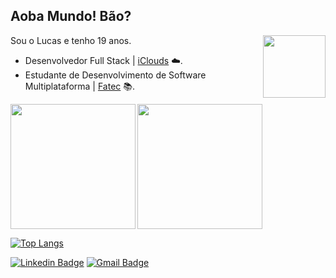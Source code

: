 ## Aoba Mundo! Bão?

  <img align="right" height="100" src="https://media.giphy.com/media/vvcvtGPa4hSiN4TgeY/giphy.gif"/>

  Sou o Lucas e tenho 19 anos.
  
  - Desenvolvedor Full Stack | [iClouds](https://github.com/iClouds-Sistemas-Web) ☁️.
  - Estudante de Desenvolvimento de Software Multiplataforma | [Fatec](https://fatecsjc-prd.azurewebsites.net/) 📚.
  
  <img height="200" align="left" src="https://media4.giphy.com/media/TcdpZwYDPlWXC/giphy.gif"/>
  <img height="200" src="https://64.media.tumblr.com/fc7eb06f16f4307687b8f4e2fafdc683/tumblr_pm2cyxOYl01vg0r9to1_540.gifv"/>
  
  [![Top Langs](https://github-readme-stats.vercel.app/api/top-langs/?username=lucasbdias&theme=dark&hide_border=true&show_icons=true&layout=compact)](https://github.com/lucasbdias/github-readme-stats)
  
  [![Linkedin Badge](https://img.shields.io/badge/-Lucas%20Braz-2777b5?style=flat-square&logo=Linkedin&logoColor=white&link=https://www.linkedin.com/in/lucas-braz-dias/)](https://www.linkedin.com/in/lucas-braz-dias/) 
  [![Gmail Badge](https://img.shields.io/badge/-lucasbrzdias@gmail.com-ac3d32?style=flat-square&logo=Gmail&logoColor=white&link=mailto:lucasbrzdias@gmail.com)](mailto:lucasbrzdias@gmail.com)
